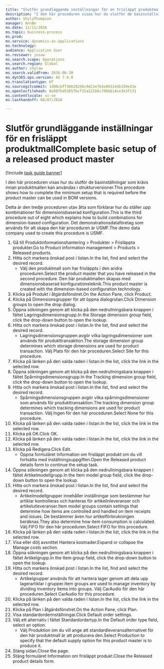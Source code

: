 ```yaml
--- 
title: "Slutför grundläggande inställningar för en frisläppt produktmall"
description: "I den här proceduren visas hur du slutför de basinställningar som krävs innan produktmallen kan användas i strukturversioner."
author: ShylaThompson
manager: AnnBe
ms.date: 11/11/2016
ms.topic: business-process
ms.prod: 
ms.service: dynamics-ax-applications
ms.technology: 
audience: Application User
ms.reviewer: josaw
ms.search.scope: Operations
ms.search.region: Global
ms.author: shylaw
ms.search.validFrom: 2016-06-30
ms.dyn365.ops.version: AX 7.0.0
ms.translationtype: HT
ms.sourcegitcommit: 1d98cbff30620256c9d13e7b4a90314db150e33e
ms.openlocfilehash: 8e08fbd53657bcf31a12166cf06b614ce3e3f131
ms.contentlocale: sv-se
ms.lasthandoff: 08/07/2018

---
```

# <a name="complete-basic-setup-of-a-released-product-master"></a><span data-ttu-id="3892c-103">Slutför grundläggande inställningar för en frisläppt produktmall</span><span class="sxs-lookup"><span data-stu-id="3892c-103">Complete basic setup of a released product master</span></span>

[!include [task guide banner](../../includes/task-guide-banner.md)]

<span data-ttu-id="3892c-104">I den här proceduren visas hur du slutför de basinställningar som krävs innan produktmallen kan användas i strukturversioner.</span><span class="sxs-lookup"><span data-stu-id="3892c-104">This procedure shows how to complete the minimum setup that is required before the product master can be used in BOM versions.</span></span>

<span data-ttu-id="3892c-105">Detta är den tredje proceduren utav åtta som förklarar hur du ställer upp kombinationer för dimensionsbaserad konfiguration.</span><span class="sxs-lookup"><span data-stu-id="3892c-105">This is the third procedure out of eight which explains how to build combinations for dimension-based configuration.</span></span> <span data-ttu-id="3892c-106">Det demonstrationsdataföretag som används för att skapa den här proceduren är USMF.</span><span class="sxs-lookup"><span data-stu-id="3892c-106">The demo data company used to create this procedure is USMF.</span></span>

1. <span data-ttu-id="3892c-107">Gå till Produktinformationshantering > Produkter > Frisläppta produkter.</span><span class="sxs-lookup"><span data-stu-id="3892c-107">Go to Product information management > Products > Released products.</span></span>
2. <span data-ttu-id="3892c-108">Hitta och markera önskad post i listan.</span><span class="sxs-lookup"><span data-stu-id="3892c-108">In the list, find and select the desired record.</span></span>
    * <span data-ttu-id="3892c-109">Välj den produktmall som har frisläppts i den andra proceduren.</span><span class="sxs-lookup"><span data-stu-id="3892c-109">Select the product master that you have released in the second procedure.</span></span> <span data-ttu-id="3892c-110">Den här produktmallen skapas med dimensionsbaserad konfigurationsteknik.</span><span class="sxs-lookup"><span data-stu-id="3892c-110">This product master is created with the dimension-based configuration technology.</span></span>  
3. <span data-ttu-id="3892c-111">Klicka på Produkt i åtgärdsfönstret.</span><span class="sxs-lookup"><span data-stu-id="3892c-111">On the Action Pane, click Product.</span></span>
4. <span data-ttu-id="3892c-112">Klicka på Dimensionsgrupper för att öppna dialogrutan.</span><span class="sxs-lookup"><span data-stu-id="3892c-112">Click Dimension groups to open the drop dialog.</span></span>
5. <span data-ttu-id="3892c-113">Öppna sökningen genom att klicka på den nedrullningsbara knappen i fältet Lagringsdimensionsgrupp.</span><span class="sxs-lookup"><span data-stu-id="3892c-113">In the Storage dimension group field, click the drop-down button to open the lookup.</span></span>
6. <span data-ttu-id="3892c-114">Hitta och markera önskad post i listan.</span><span class="sxs-lookup"><span data-stu-id="3892c-114">In the list, find and select the desired record.</span></span>
    * <span data-ttu-id="3892c-115">Lagringsdimensionsgruppen avgör vilka lagringsdimensioner som används för produkttransaktion.</span><span class="sxs-lookup"><span data-stu-id="3892c-115">The storage dimension group determines which storage dimensions are used for product transaction.</span></span> <span data-ttu-id="3892c-116">Välj Plats för den här proceduren.</span><span class="sxs-lookup"><span data-stu-id="3892c-116">Select Site for this procedure.</span></span>  
7. <span data-ttu-id="3892c-117">Klicka på länken på den valda raden i listan.</span><span class="sxs-lookup"><span data-stu-id="3892c-117">In the list, click the link in the selected row.</span></span>
8. <span data-ttu-id="3892c-118">Öppna sökningen genom att klicka på den nedrullningsbara knappen i fältet Spårningsdimensionsgrupp.</span><span class="sxs-lookup"><span data-stu-id="3892c-118">In the Tracking dimension group field, click the drop-down button to open the lookup.</span></span>
9. <span data-ttu-id="3892c-119">Hitta och markera önskad post i listan.</span><span class="sxs-lookup"><span data-stu-id="3892c-119">In the list, find and select the desired record.</span></span>
    * <span data-ttu-id="3892c-120">Spårningsdimensionsgruppen avgör vilka spårningsdimensioner som används för produkttransaktion.</span><span class="sxs-lookup"><span data-stu-id="3892c-120">The tracking dimension group determines which tracking dimensions are used for product transaction.</span></span> <span data-ttu-id="3892c-121">Välj Ingen för den här proceduren.</span><span class="sxs-lookup"><span data-stu-id="3892c-121">Select None for this procedure.</span></span>  
10. <span data-ttu-id="3892c-122">Klicka på länken på den valda raden i listan.</span><span class="sxs-lookup"><span data-stu-id="3892c-122">In the list, click the link in the selected row.</span></span>
11. <span data-ttu-id="3892c-123">Klicka på OK.</span><span class="sxs-lookup"><span data-stu-id="3892c-123">Click OK.</span></span>
12. <span data-ttu-id="3892c-124">Klicka på länken på den valda raden i listan.</span><span class="sxs-lookup"><span data-stu-id="3892c-124">In the list, click the link in the selected row.</span></span>
13. <span data-ttu-id="3892c-125">Klicka på Redigera.</span><span class="sxs-lookup"><span data-stu-id="3892c-125">Click Edit.</span></span>
    * <span data-ttu-id="3892c-126">Öppna formuläret Information om frisläppt produkt om du vill fortsätta med inställningsuppgiften.</span><span class="sxs-lookup"><span data-stu-id="3892c-126">Open the Released product details form to continue the setup task.</span></span>  
14. <span data-ttu-id="3892c-127">Öppna sökningen genom att klicka på den nedrullningsbara knappen i fältet Artikelmodellgrupp.</span><span class="sxs-lookup"><span data-stu-id="3892c-127">In the Item model group field, click the drop-down button to open the lookup.</span></span>
15. <span data-ttu-id="3892c-128">Hitta och markera önskad post i listan.</span><span class="sxs-lookup"><span data-stu-id="3892c-128">In the list, find and select the desired record.</span></span>
    * <span data-ttu-id="3892c-129">Artikelmodellgrupper innehåller inställningar som bestämmer hur artiklar kontrolleras och hanteras för artikelinleveranser och artikelutleveranser.</span><span class="sxs-lookup"><span data-stu-id="3892c-129">Item model groups contain settings that determine how items are controlled and handled on item receipts and issues.</span></span> <span data-ttu-id="3892c-130">De bestämmer även hur artikelförbrukningen beräknas.</span><span class="sxs-lookup"><span data-stu-id="3892c-130">They also determine how item consumption is calculated.</span></span> <span data-ttu-id="3892c-131">Välj FIFO för den här proceduren.</span><span class="sxs-lookup"><span data-stu-id="3892c-131">Select   FIFO for this procedure.</span></span>  
16. <span data-ttu-id="3892c-132">Klicka på länken på den valda raden i listan.</span><span class="sxs-lookup"><span data-stu-id="3892c-132">In the list, click the link in the selected row.</span></span>
17. <span data-ttu-id="3892c-133">Visa eller dölj avsnittet Hantera kostnader.</span><span class="sxs-lookup"><span data-stu-id="3892c-133">Expand or collapse the Manage costs section.</span></span>
18. <span data-ttu-id="3892c-134">Öppna sökningen genom att klicka på den nedrullningsbara knappen i fältet Artikelgrupp.</span><span class="sxs-lookup"><span data-stu-id="3892c-134">In the Item group field, click the drop-down button to open the lookup.</span></span>
19. <span data-ttu-id="3892c-135">Hitta och markera önskad post i listan.</span><span class="sxs-lookup"><span data-stu-id="3892c-135">In the list, find and select the desired record.</span></span>
    * <span data-ttu-id="3892c-136">Artikelgrupper används för att hantera lager genom att dela upp lagerartiklar i grupper.</span><span class="sxs-lookup"><span data-stu-id="3892c-136">Item groups are used to manage inventory by dividing inventory items into groups.</span></span> <span data-ttu-id="3892c-137">Välj CarAudio för den här proceduren.</span><span class="sxs-lookup"><span data-stu-id="3892c-137">Select   CarAudio for this procedure.</span></span>  
20. <span data-ttu-id="3892c-138">Klicka på länken på den valda raden i listan.</span><span class="sxs-lookup"><span data-stu-id="3892c-138">In the list, click the link in the selected row.</span></span>
21. <span data-ttu-id="3892c-139">Klicka på Plan i åtgärdsfönstret.</span><span class="sxs-lookup"><span data-stu-id="3892c-139">On the Action Pane, click Plan.</span></span>
22. <span data-ttu-id="3892c-140">Visa standardorderinställningar.</span><span class="sxs-lookup"><span data-stu-id="3892c-140">Click Default order settings.</span></span>
23. <span data-ttu-id="3892c-141">Välj ett alternativ i fältet Standardordertyp.</span><span class="sxs-lookup"><span data-stu-id="3892c-141">In the Default order type field, select an option.</span></span>
    * <span data-ttu-id="3892c-142">Välj Produktion om du vill ange att standardleveransalternativet för den här produktmall är att producera den.</span><span class="sxs-lookup"><span data-stu-id="3892c-142">Select Production to specify that the default supply option for this product master is to produce it.</span></span>  
24. <span data-ttu-id="3892c-143">Stäng sidan.</span><span class="sxs-lookup"><span data-stu-id="3892c-143">Close the page.</span></span>
25. <span data-ttu-id="3892c-144">Stäng formuläret Information om frisläppt produkt.</span><span class="sxs-lookup"><span data-stu-id="3892c-144">Close the Released product details form.</span></span>


